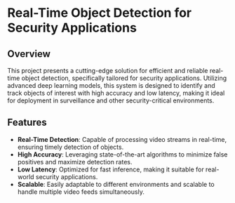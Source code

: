 # Real-Time Object Detection for Security Applications

## Overview

This project presents a cutting-edge solution for efficient and reliable real-time object detection, specifically tailored for security applications. Utilizing advanced deep learning models, this system is designed to identify and track objects of interest with high accuracy and low latency, making it ideal for deployment in surveillance and other security-critical environments.

## Features

- **Real-Time Detection**: Capable of processing video streams in real-time, ensuring timely detection of objects.
- **High Accuracy**: Leveraging state-of-the-art algorithms to minimize false positives and maximize detection rates.
- **Low Latency**: Optimized for fast inference, making it suitable for real-world security applications.
- **Scalable**: Easily adaptable to different environments and scalable to handle multiple video feeds simultaneously.
